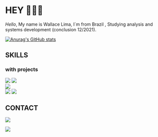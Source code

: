 # HEY 🙋🏽‍♂️
*Hello*, My name is Wallace Lima, I´m from Brazil , Studying analysis and systems development (conclusion  12/2021).


[![Anurag's GitHub stats](https://github-readme-stats.vercel.app/api?username=WallaceLDS)](https://github.com/anuraghazra/github-readme-stats)


<h2>SKILLS</h2>
<h3>with projects</h3>

[![](https://img.shields.io/badge/.NET-5C2D91?style=for-the-badge&logo=.net&logoColor=white)](https://github.com/WallaceLDS/grape-juice)
[![](https://img.shields.io/badge/Python-14354C?style=for-the-badge&logo=python&logoColor=white)](https://github.com/WallaceLDS/Python)  
[![](https://img.shields.io/badge/HTML5-E34F26?style=for-the-badge&logo=html5&logoColor=white)](https://github.com/WallaceLDS/Clone-Instagram)  
[![](https://img.shields.io/badge/CSS3-1572B6?style=for-the-badge&logo=css3&logoColor=white)](https://github.com/WallaceLDS/Clone-Instagram)
[![](https://img.shields.io/badge/JavaScript-323330?style=for-the-badge&logo=javascript&logoColor=F7DF1E)](https://github.com/WallaceLDS/Snake-Game)

<h2>CONTACT</h2>

[![](https://img.shields.io/badge/LinkedIn-0077B5?style=for-the-badge&logo=linkedin&logoColor=white)](https://www.linkedin.com/in/wallace-lima-765865179/)  

[![](https://img.shields.io/badge/Microsoft_Outlook-0078D4?style=for-the-badge&logo=microsoft-outlook&logoColor=white)](https://outlook.live.com/mail/0/inbox)
